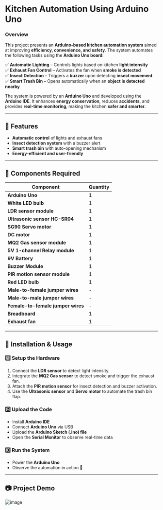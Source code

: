# **Kitchen Automation Using Arduino Uno**  

### **Overview**  
This project presents an **Arduino-based kitchen automation system** aimed at improving **efficiency, convenience, and safety**. The system automates the following tasks using the **Arduino Uno board**:  

✅ **Automatic Lighting** – Controls lights based on kitchen **light intensity**  
✅ **Exhaust Fan Control** – Activates the fan when **smoke is detected**  
✅ **Insect Detection** – Triggers a **buzzer** upon detecting **insect movement**  
✅ **Smart Trash Bin** – Opens automatically when an **object is detected nearby**  

The system is powered by an **Arduino Uno** and developed using the **Arduino IDE**. It enhances **energy conservation**, reduces **accidents**, and provides **real-time monitoring**, making the kitchen **safer and smarter**.  

---

## **🚀 Features**  
- **Automatic control** of lights and exhaust fans  
- **Insect detection system** with a buzzer alert  
- **Smart trash bin** with auto-opening mechanism  
- **Energy-efficient and user-friendly**  

---

## **🔧 Components Required**  

| Component | Quantity |
|-----------|----------|
| **Arduino Uno** | 1 |
| **White LED bulb** | 1 |
| **LDR sensor module** | 1 |
| **Ultrasonic sensor HC-SR04** | 1 |
| **SG90 Servo motor** | 1 |
| **DC motor** | 1 |
| **MQ2 Gas sensor module** | 1 |
| **5V 1-channel Relay module** | 1 |
| **9V Battery** | 1 |
| **Buzzer Module** | 1 |
| **PIR motion sensor module** | 1 |
| **Red LED bulb** | 1 |
| **Male-to-female jumper wires** | - |
| **Male-to-male jumper wires** | - |
| **Female-to-female jumper wires** | - |
| **Breadboard** | 1 |
| **Exhaust fan** | 1 |

---

## **📜 Installation & Usage**  

### **1️⃣ Setup the Hardware**  
1. Connect the **LDR sensor** to detect light intensity.  
2. Integrate the **MQ2 Gas sensor** to detect smoke and trigger the exhaust fan.  
3. Attach the **PIR motion sensor** for insect detection and buzzer activation.  
4. Use the **Ultrasonic sensor** and **Servo motor** to automate the trash bin flap.  

### **2️⃣ Upload the Code**  
- Install **Arduino IDE**  
- Connect **Arduino Uno** via USB  
- Upload the **Arduino Sketch (.ino) file**  
- Open the **Serial Monitor** to observe real-time data  

### **3️⃣ Run the System**  
- Power the **Arduino Uno**  
- Observe the automation in action 🚀  

---

## **📷 Project Demo**  
![image](https://github.com/user-attachments/assets/80122e51-b59d-4b0a-877d-13c74103ad8b)

